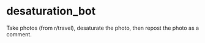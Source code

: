 # desaturation_bot
Take photos (from r/travel), desaturate the photo, then repost the photo as a comment.
